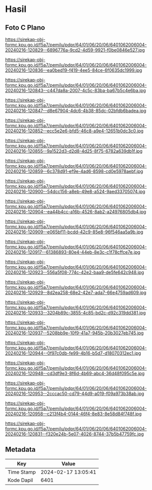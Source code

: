 # Hasil

## Foto C Plano

https://sirekap-obj-formc.kpu.go.id/f5a7/pemilu/pdpr/64/01/06/20/06/6401062006004-20240216-120829--6896776a-9cd2-4d59-9921-f0be0846e527.jpg

https://sirekap-obj-formc.kpu.go.id/f5a7/pemilu/pdpr/64/01/06/20/06/6401062006004-20240216-120836--ea0bed19-f419-4ee5-84ce-6f0635dc1999.jpg

https://sirekap-obj-formc.kpu.go.id/f5a7/pemilu/pdpr/64/01/06/20/06/6401062006004-20240216-120843--c447da8a-2007-4c5c-83ba-ba67b5c4e6ba.jpg

https://sirekap-obj-formc.kpu.go.id/f5a7/pemilu/pdpr/64/01/06/20/06/6401062006004-20240216-120847--d8e67904-4dc6-4b38-85dc-02bfdb6badea.jpg

https://sirekap-obj-formc.kpu.go.id/f5a7/pemilu/pdpr/64/01/06/20/06/6401062006004-20240216-120852--ecc5e2e6-bfd5-46c8-a9e4-12651b0dc3c0.jpg

https://sirekap-obj-formc.kpu.go.id/f5a7/pemilu/pdpr/64/01/06/20/06/6401062006004-20240216-120855--9a1522d3-d2d8-4d25-8f75-6782a639db1f.jpg

https://sirekap-obj-formc.kpu.go.id/f5a7/pemilu/pdpr/64/01/06/20/06/6401062006004-20240216-120859--6c378d91-ef9e-4ad6-8598-cd0e5978aebf.jpg

https://sirekap-obj-formc.kpu.go.id/f5a7/pemilu/pdpr/64/01/06/20/06/6401062006004-20240216-120900--54dcc156-a8eb-49e8-a524-9aed33705074.jpg

https://sirekap-obj-formc.kpu.go.id/f5a7/pemilu/pdpr/64/01/06/20/06/6401062006004-20240216-120904--ea44b4cc-a16b-4526-8ab2-a24976805db4.jpg

https://sirekap-obj-formc.kpu.go.id/f5a7/pemilu/pdpr/64/01/06/20/06/6401062006004-20240216-120909--e065bf11-bcdd-42c9-85e8-96f546aa5a9b.jpg

https://sirekap-obj-formc.kpu.go.id/f5a7/pemilu/pdpr/64/01/06/20/06/6401062006004-20240216-120917--61386893-80e4-44eb-8e3c-c1f78cffce7e.jpg

https://sirekap-obj-formc.kpu.go.id/f5a7/pemilu/pdpr/64/01/06/20/06/6401062006004-20240216-120923--556a5f08-774c-42e2-baa9-de5fe642c948.jpg

https://sirekap-obj-formc.kpu.go.id/f5a7/pemilu/pdpr/64/01/06/20/06/6401062006004-20240216-120929--8d2ea258-68e2-42e7-ada7-66e4759ad609.jpg

https://sirekap-obj-formc.kpu.go.id/f5a7/pemilu/pdpr/64/01/06/20/06/6401062006004-20240216-120933--3204b89c-3855-4c85-bd2c-d92c319dd381.jpg

https://sirekap-obj-formc.kpu.go.id/f5a7/pemilu/pdpr/64/01/06/20/06/6401062006004-20240216-120937--5208bb9e-10f9-41a7-945b-20b3027eb745.jpg

https://sirekap-obj-formc.kpu.go.id/f5a7/pemilu/pdpr/64/01/06/20/06/6401062006004-20240216-120944--0f97c0db-fe99-4b16-b5d7-d18070312ec1.jpg

https://sirekap-obj-formc.kpu.go.id/f5a7/pemilu/pdpr/64/01/06/20/06/6401062006004-20240216-120948--cd3df9e3-8f6d-4b69-abc4-36d48f095c5e.jpg

https://sirekap-obj-formc.kpu.go.id/f5a7/pemilu/pdpr/64/01/06/20/06/6401062006004-20240216-120953--2cccac50-cd79-44d9-a019-f09a973b38ab.jpg

https://sirekap-obj-formc.kpu.go.id/f5a7/pemilu/pdpr/64/01/06/20/06/6401062006004-20240216-120958--c213f4b4-0144-46f4-8e83-8e58d84f748f.jpg

https://sirekap-obj-formc.kpu.go.id/f5a7/pemilu/pdpr/64/01/06/20/06/6401062006004-20240216-120831--f320e24b-5e07-4026-8744-37b5b47759fc.jpg


## Metadata

| Key        | Value               |
| ---------- | ------------------- |
| Time Stamp | 2024-02-17 13:05:41 |
| Kode Dapil | 6401                |



